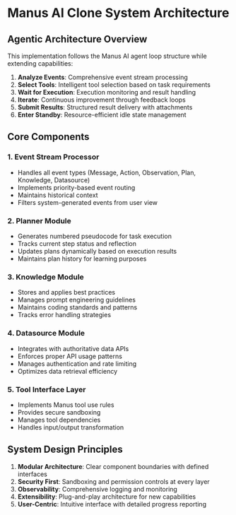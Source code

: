 # Manus AI Clone System Architecture

## Agentic Architecture Overview
This implementation follows the Manus AI agent loop structure while extending capabilities:
1. **Analyze Events**: Comprehensive event stream processing
2. **Select Tools**: Intelligent tool selection based on task requirements
3. **Wait for Execution**: Execution monitoring and result handling
4. **Iterate**: Continuous improvement through feedback loops
5. **Submit Results**: Structured result delivery with attachments
6. **Enter Standby**: Resource-efficient idle state management

## Core Components
### 1. Event Stream Processor
- Handles all event types (Message, Action, Observation, Plan, Knowledge, Datasource)
- Implements priority-based event routing
- Maintains historical context
- Filters system-generated events from user view

### 2. Planner Module
- Generates numbered pseudocode for task execution
- Tracks current step status and reflection
- Updates plans dynamically based on execution results
- Maintains plan history for learning purposes

### 3. Knowledge Module
- Stores and applies best practices
- Manages prompt engineering guidelines
- Maintains coding standards and patterns
- Tracks error handling strategies

### 4. Datasource Module
- Integrates with authoritative data APIs
- Enforces proper API usage patterns
- Manages authentication and rate limiting
- Optimizes data retrieval efficiency

### 5. Tool Interface Layer
- Implements Manus tool use rules
- Provides secure sandboxing
- Manages tool dependencies
- Handles input/output transformation

## System Design Principles
1. **Modular Architecture**: Clear component boundaries with defined interfaces
2. **Security First**: Sandboxing and permission controls at every layer
3. **Observability**: Comprehensive logging and monitoring
4. **Extensibility**: Plug-and-play architecture for new capabilities
5. **User-Centric**: Intuitive interface with detailed progress reporting